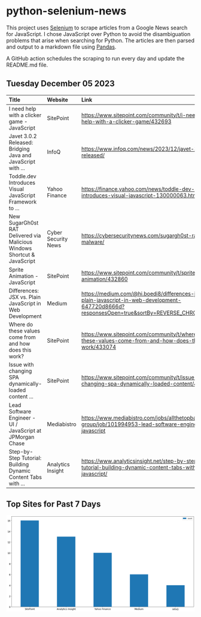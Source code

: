 # python-selenium-news

This project uses [Selenium](https://www.seleniumhq.org/) to scrape articles from a Google News search for JavaScript.
I chose JavaScript over Python to avoid the disambiguation problems that arise when searching for Python.
The articles are then parsed and output to a markdown file using [Pandas](https://pandas.pydata.org/).

A GitHub action schedules the scraping to run every day and update the README.md file.

## Tuesday December 05 2023


| Title                                                                    | Website             | Link                                                                                                                                      |
|:-------------------------------------------------------------------------|:--------------------|:------------------------------------------------------------------------------------------------------------------------------------------|
| I need help with a clicker game - JavaScript                             | SitePoint           | https://www.sitepoint.com/community/t/i-need-help-with-a-clicker-game/432693                                                              |
| Javet 3.0.2 Released: Bridging Java and JavaScript with ...              | InfoQ               | https://www.infoq.com/news/2023/12/javet-302-released/                                                                                    |
| Toddle.dev Introduces Visual JavaScript Framework to ...                 | Yahoo Finance       | https://finance.yahoo.com/news/toddle-dev-introduces-visual-javascript-130000063.html                                                     |
| New SugarGh0st RAT Delivered via Malicious Windows Shortcut & JavaScript | Cyber Security News | https://cybersecuritynews.com/sugargh0st-rat-malware/                                                                                     |
| Sprite Animation - JavaScript                                            | SitePoint           | https://www.sitepoint.com/community/t/sprite-animation/432860                                                                             |
| Differences: JSX vs. Plain JavaScript in Web Development                 | Medium              | https://medium.com/@hi.boedi8/differences-jsx-vs-plain-javascript-in-web-development-647720d8666d?responsesOpen=true&sortBy=REVERSE_CHRON |
| Where do these values come from and how does this work?                  | SitePoint           | https://www.sitepoint.com/community/t/where-do-these-values-come-from-and-how-does-this-work/433074                                       |
| Issue with changing SPA dynamically-loaded content ...                   | SitePoint           | https://www.sitepoint.com/community/t/issue-with-changing-spa-dynamically-loaded-content/432888                                           |
| Lead Software Engineer - UI / JavaScript at JPMorgan Chase               | Mediabistro         | https://www.mediabistro.com/jobs/allthetopbananas-group/job/101994953-lead-software-engineer-ui-javascript                                |
| Step-by-Step Tutorial: Building Dynamic Content Tabs with ...            | Analytics Insight   | https://www.analyticsinsight.net/step-by-step-tutorial-building-dynamic-content-tabs-with-javascript/                                     |
## Top Sites for Past 7 Days

![Graph of Top Sites](https://raw.githubusercontent.com/dan-mba/python-selenium-news/main/last-week.png)
